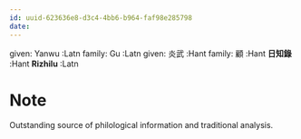 ```yaml
---
id: uuid-623636e8-d3c4-4bb6-b964-faf98e285798
date: 
---
```


given: Yanwu :Latn
family: Gu :Latn
given: 炎武 :Hant
family: 顧 :Hant
**日知錄** :Hant
**Rizhilu** :Latn
# Note
Outstanding source of philological information and traditional analysis.